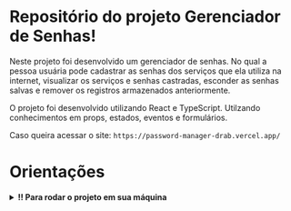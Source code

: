 # Repositório do projeto Gerenciador de Senhas!

  Neste projeto foi desenvolvido um gerenciador de senhas. No qual a pessoa usuária pode cadastrar as senhas dos serviços que ela utiliza na internet, visualizar os serviços e senhas castradas, esconder as senhas salvas e remover os registros armazenados anteriormente. 

  O projeto foi desenvolvido utilizando React e TypeScript. Utilzando conhecimentos em props, estados, eventos e formulários.

  Caso queira acessar o site: `https://password-manager-drab.vercel.app/`

# Orientações
  <details>
  <summary><strong>‼️ Para rodar o projeto em sua máquina</strong></summary><br />

  1. Clone o repositório

  - Use o comando: `git clone git@github.com:renanmarquesgarcia/password-manager.git`.
  - Entre na pasta do repositório que você acabou de clonar:
    - `cd password-manager`

  2. Instale as dependências

  - `npm install`.
  
  3. Crie uma branch

  - Exemplo: `git checkout -b seu-nome-password-manager`

  4. execute o comando: `npm run dev`
  </details>

